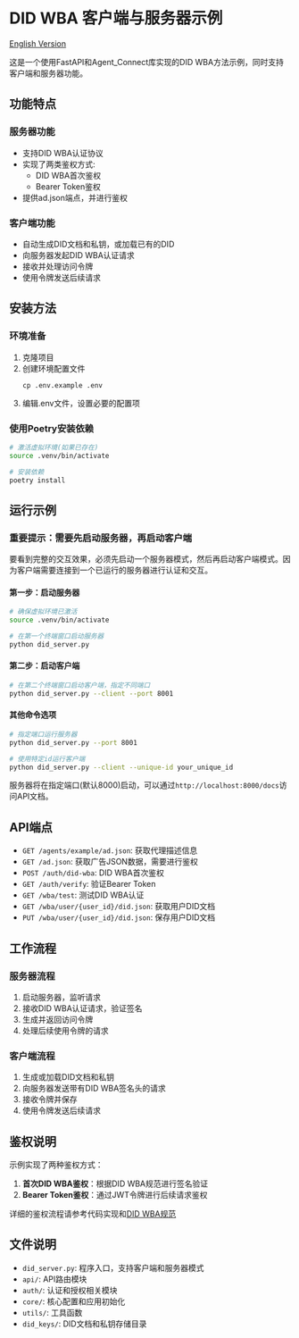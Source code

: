 # DID WBA 客户端与服务器示例

[English Version](README_EN.md)

这是一个使用FastAPI和Agent_Connect库实现的DID WBA方法示例，同时支持客户端和服务器功能。

## 功能特点

### 服务器功能
- 支持DID WBA认证协议
- 实现了两类鉴权方式:
  - DID WBA首次鉴权
  - Bearer Token鉴权
- 提供ad.json端点，并进行鉴权

### 客户端功能
- 自动生成DID文档和私钥，或加载已有的DID
- 向服务器发起DID WBA认证请求
- 接收并处理访问令牌
- 使用令牌发送后续请求

## 安装方法

### 环境准备

1. 克隆项目
2. 创建环境配置文件
   ```
   cp .env.example .env
   ```
3. 编辑.env文件，设置必要的配置项

### 使用Poetry安装依赖

```bash
# 激活虚拟环境(如果已存在)
source .venv/bin/activate

# 安装依赖
poetry install
```

## 运行示例

### 重要提示：需要先启动服务器，再启动客户端

要看到完整的交互效果，必须先启动一个服务器模式，然后再启动客户端模式。因为客户端需要连接到一个已运行的服务器进行认证和交互。

#### 第一步：启动服务器

```bash
# 确保虚拟环境已激活
source .venv/bin/activate

# 在第一个终端窗口启动服务器
python did_server.py
```

#### 第二步：启动客户端

```bash
# 在第二个终端窗口启动客户端，指定不同端口
python did_server.py --client --port 8001
```

#### 其他命令选项

```bash
# 指定端口运行服务器
python did_server.py --port 8001

# 使用特定id运行客户端
python did_server.py --client --unique-id your_unique_id
```

服务器将在指定端口(默认8000)启动，可以通过`http://localhost:8000/docs`访问API文档。

## API端点

- `GET /agents/example/ad.json`: 获取代理描述信息
- `GET /ad.json`: 获取广告JSON数据，需要进行鉴权
- `POST /auth/did-wba`: DID WBA首次鉴权
- `GET /auth/verify`: 验证Bearer Token
- `GET /wba/test`: 测试DID WBA认证
- `GET /wba/user/{user_id}/did.json`: 获取用户DID文档
- `PUT /wba/user/{user_id}/did.json`: 保存用户DID文档

## 工作流程

### 服务器流程
1. 启动服务器，监听请求
2. 接收DID WBA认证请求，验证签名
3. 生成并返回访问令牌
4. 处理后续使用令牌的请求

### 客户端流程
1. 生成或加载DID文档和私钥
2. 向服务器发送带有DID WBA签名头的请求
3. 接收令牌并保存
4. 使用令牌发送后续请求

## 鉴权说明

示例实现了两种鉴权方式：

1. **首次DID WBA鉴权**：根据DID WBA规范进行签名验证
2. **Bearer Token鉴权**：通过JWT令牌进行后续请求鉴权

详细的鉴权流程请参考代码实现和[DID WBA规范](https://github.com/agent-network-protocol/AgentNetworkProtocol/blob/main/chinese/03-did%3Awba%E6%96%B9%E6%B3%95%E8%A7%84%E8%8C%83.md)

## 文件说明

- `did_server.py`: 程序入口，支持客户端和服务器模式
- `api/`: API路由模块
- `auth/`: 认证和授权相关模块
- `core/`: 核心配置和应用初始化
- `utils/`: 工具函数
- `did_keys/`: DID文档和私钥存储目录

